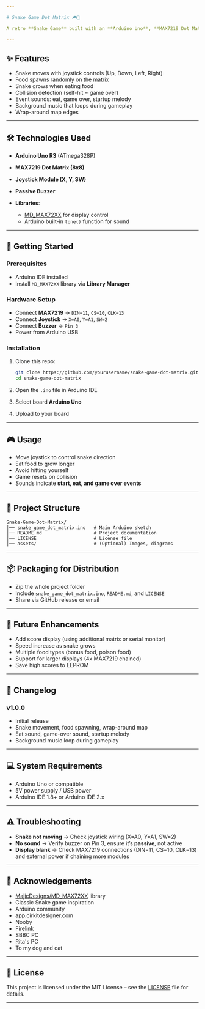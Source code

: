 ```yaml
---

# Snake Game Dot Matrix 🎮🐍

A retro **Snake Game** built with an **Arduino Uno**, **MAX7219 Dot Matrix Display**, **Joystick Module**, and **Passive Buzzer** for sound effects and background music. This project brings classic arcade fun into the embedded world.

---
```


## ✨ Features

* Snake moves with joystick controls (Up, Down, Left, Right)
* Food spawns randomly on the matrix
* Snake grows when eating food
* Collision detection (self-hit = game over)
* Event sounds: eat, game over, startup melody
* Background music that loops during gameplay
* Wrap-around map edges

---

## 🛠️ Technologies Used

* **Arduino Uno R3** (ATmega328P)
* **MAX7219 Dot Matrix (8x8)**
* **Joystick Module (X, Y, SW)**
* **Passive Buzzer**
* **Libraries**:

  * [MD_MAX72XX](https://github.com/MajicDesigns/MD_MAX72XX) for display control
  * Arduino built-in `tone()` function for sound

---

## 🚀 Getting Started

### Prerequisites

* Arduino IDE installed
* Install `MD_MAX72XX` library via **Library Manager**

### Hardware Setup

* Connect **MAX7219** → `DIN=11`, `CS=10`, `CLK=13`
* Connect **Joystick** → `X=A0`, `Y=A1`, `SW=2`
* Connect **Buzzer** → `Pin 3`
* Power from Arduino USB

### Installation

1. Clone this repo:

   ```bash
   git clone https://github.com/yourusername/snake-game-dot-matrix.git
   cd snake-game-dot-matrix
   ```
2. Open the `.ino` file in Arduino IDE
3. Select board **Arduino Uno**
4. Upload to your board

---

## 🎮 Usage

* Move joystick to control snake direction
* Eat food to grow longer
* Avoid hitting yourself
* Game resets on collision
* Sounds indicate **start, eat, and game over events**

---

## 📂 Project Structure

```
Snake-Game-Dot-Matrix/
│── snake_game_dot_matrix.ino   # Main Arduino sketch
│── README.md                   # Project documentation
│── LICENSE                     # License file
│── assets/                     # (Optional) Images, diagrams
```

---

## 📦 Packaging for Distribution

* Zip the whole project folder
* Include `snake_game_dot_matrix.ino`, `README.md`, and `LICENSE`
* Share via GitHub release or email

---

## 🔮 Future Enhancements

* Add score display (using additional matrix or serial monitor)
* Speed increase as snake grows
* Multiple food types (bonus food, poison food)
* Support for larger displays (4x MAX7219 chained)
* Save high scores to EEPROM

---

## 📝 Changelog

### v1.0.0

* Initial release
* Snake movement, food spawning, wrap-around map
* Eat sound, game-over sound, startup melody
* Background music loop during gameplay

---

## 💻 System Requirements

* Arduino Uno or compatible
* 5V power supply / USB power
* Arduino IDE 1.8+ or Arduino IDE 2.x

---

## ⚠️ Troubleshooting

* **Snake not moving** → Check joystick wiring (X=A0, Y=A1, SW=2)
* **No sound** → Verify buzzer on Pin 3, ensure it’s **passive**, not active
* **Display blank** → Check MAX7219 connections (DIN=11, CS=10, CLK=13) and external power if chaining more modules

---

## 🙏 Acknowledgements

* [MajicDesigns/MD_MAX72XX](https://github.com/MajicDesigns/MD_MAX72XX) library
* Classic Snake game inspiration
* Arduino community
* app.cirkitdesigner.com
* Nooby 
* Firelink
* SBBC PC
* Rita's PC
* To my dog and cat

---

## 📜 License

This project is licensed under the MIT License – see the [LICENSE](LICENSE) file for details.

---
